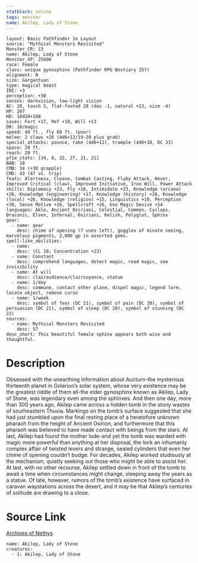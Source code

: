 ```yaml
---
statblock: inline
tags: monster
name: Akilep, Lady of Stone
---
```

```statblock
layout: Basic Pathfinder 1e Layout
source: "Mythical Monsters Revisited"
Monster_CR: 13
name: Akilep, Lady of Stone
Monster_XP: 25600
race: Female
class: unique gynosphinx (Pathfinder RPG Bestiary 257)
alignment: N
size: Gargantuan
type: magical beast
INI: +3
perception: +30
senses: darkvision, low-light vision
AC: 28, touch 5, flat-footed 28 (dex -1, natural +23, size -4)
HP: 207
HD: 18d10+108
saves: Fort +17, Ref +10, Will +13
DR: 10/magic
speed: 40 ft., fly 60 ft. (poor)
melee: 2 claws +26 (4d6+12/19-20 plus grab)
special_attacks: pounce, rake (4d6+12), trample (4d6+18, DC 31)
space: 20 ft.
reach: 20 ft.
pf1e_stats: [34, 8, 22, 27, 21, 21]
BAB: 18
CMB: 34 (+38 grapple)
CMD: 43 (47 vs. trip)
feats: Alertness, Cleave, Combat Casting, Flyby Attack, Hover, Improved Critical (claw), Improved Initiative, Iron Will, Power Attack
skills: Diplomacy +23, Fly +10, Intimidate +23, Knowledge (arcana) +26, Knowledge (engineering) +17, Knowledge (history) +26, Knowledge (local) +26, Knowledge (religion) +15, Linguistics +10, Perception +30, Sense Motive +16, Spellcraft +26, Use Magic Device +14
languages: Aklo, Ancient Osiriani, Celestial, Common, Cyclops, Draconic, Elven, Infernal, Osiriani, Kelish, Polyglot, Sphinx
gear:
  - name: gear
    desc: chime of opening (7 uses left), goggles of minute seeing, marvelous pigments, 2,000 gp in assorted gems.
spell-like_abilities:
  - name:
    desc: (CL 18; Concentration +23)
  - name: Constant
    desc: comprehend languages, detect magic, read magic, see invisibility
  - name: At will
    desc: clairaudience/clairvoyance, statue
  - name: 1/day
    desc: commune, contact other plane, dispel magic, legend lore, locate object, remove curse
  - name: 1/week
    desc: symbol of fear (DC 21), symbol of pain (DC 20), symbol of persuasion (DC 21), symbol of sleep (DC 20), symbol of stunning (DC 22)
sources:
  - name: Mythical Monsters Revisited
    desc: 57
desc_short: This beautiful female sphinx appears both wise and thoughtful.
```
# Description
Obsessed with the unearthing information about Aucturn-the mysterious thirteenth planet in Golarion’s solar system, whose very existence may be the greatest riddle of them all-the elder gynosphinx known as Akilep, Lady of Stone, was legendary even among the sphinxes. And then one day, more than 300 years ago, Akilep came across a hidden tomb in the stony wastes of southeastern Thuvia. Markings on the tomb’s surface suggested that she had just stumbled upon the final resting place of a heretofore unknown pharaoh from the height of Ancient Osirion, and furthermore that this pharaoh was believed to have made contact with beings from the stars. At last, Akilep had found the mother lode-and yet the tomb was warded with magic more powerful than anything at her disposal, the lock an inhumanly complex affair of twisted levers and strange, sealed cylinders that even her chime of opening couldn’t budge. For decades, Akilep worked studiously at the mechanism, quietly seeking out those who might be able to assist her. At last, with no other recourse, Akilep settled down in front of the tomb to await a time when circumstances might change, sleeping away the years as a statue. Of late, however, rumors of the tomb’s existence have surfaced in caravan waystations across the desert, and it may be that Akilep’s centuries of solitude are drawing to a close.
# Source Link
[Archives of Nethys](https://aonprd.com/MonsterDisplay.aspx?ItemName=Akilep%2C%20Lady%20of%20Stone)
```encounter-table
name: Akilep, Lady of Stone
creatures:
  - 1: Akilep, Lady of Stone
```
